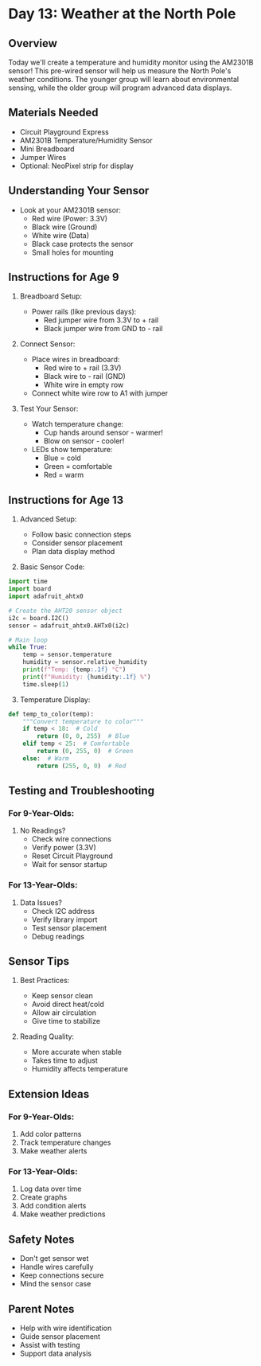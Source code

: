 # Day 13: Weather at the North Pole

## Overview
Today we'll create a temperature and humidity monitor using the AM2301B sensor! This pre-wired sensor will help us measure the North Pole's weather conditions. The younger group will learn about environmental sensing, while the older group will program advanced data displays.

## Materials Needed
- Circuit Playground Express
- AM2301B Temperature/Humidity Sensor
- Mini Breadboard
- Jumper Wires
- Optional: NeoPixel strip for display

## Understanding Your Sensor
- Look at your AM2301B sensor:
  - Red wire (Power: 3.3V)
  - Black wire (Ground)
  - White wire (Data)
  - Black case protects the sensor
  - Small holes for mounting

## Instructions for Age 9

1. Breadboard Setup:
   - Power rails (like previous days):
     - Red jumper wire from 3.3V to + rail
     - Black jumper wire from GND to - rail

2. Connect Sensor:
   - Place wires in breadboard:
     - Red wire to + rail (3.3V)
     - Black wire to - rail (GND)
     - White wire in empty row
   - Connect white wire row to A1 with jumper

3. Test Your Sensor:
   - Watch temperature change:
     - Cup hands around sensor - warmer!
     - Blow on sensor - cooler!
   - LEDs show temperature:
     - Blue = cold
     - Green = comfortable
     - Red = warm

## Instructions for Age 13

1. Advanced Setup:
   - Follow basic connection steps
   - Consider sensor placement
   - Plan data display method

2. Basic Sensor Code:
```python
import time
import board
import adafruit_ahtx0

# Create the AHT20 sensor object
i2c = board.I2C()
sensor = adafruit_ahtx0.AHTx0(i2c)

# Main loop
while True:
    temp = sensor.temperature
    humidity = sensor.relative_humidity
    print(f"Temp: {temp:.1f} °C")
    print(f"Humidity: {humidity:.1f} %")
    time.sleep(1)
```

3. Temperature Display:
```python
def temp_to_color(temp):
    """Convert temperature to color"""
    if temp < 18:  # Cold
        return (0, 0, 255)  # Blue
    elif temp < 25:  # Comfortable
        return (0, 255, 0)  # Green
    else:  # Warm
        return (255, 0, 0)  # Red
```

## Testing and Troubleshooting

### For 9-Year-Olds:
1. No Readings?
   - Check wire connections
   - Verify power (3.3V)
   - Reset Circuit Playground
   - Wait for sensor startup

### For 13-Year-Olds:
1. Data Issues?
   - Check I2C address
   - Verify library import
   - Test sensor placement
   - Debug readings

## Sensor Tips

1. Best Practices:
   - Keep sensor clean
   - Avoid direct heat/cold
   - Allow air circulation
   - Give time to stabilize

2. Reading Quality:
   - More accurate when stable
   - Takes time to adjust
   - Humidity affects temperature

## Extension Ideas

### For 9-Year-Olds:
1. Add color patterns
2. Track temperature changes
3. Make weather alerts

### For 13-Year-Olds:
1. Log data over time
2. Create graphs
3. Add condition alerts
4. Make weather predictions

## Safety Notes
- Don't get sensor wet
- Handle wires carefully
- Keep connections secure
- Mind the sensor case

## Parent Notes
- Help with wire identification
- Guide sensor placement
- Assist with testing
- Support data analysis
